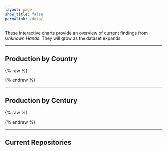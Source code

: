 ```yaml
---
layout: page
show_title: false
permalink: /data/
---
```


These interactive charts provide an overview of current findings from *Unknown Hands*. They will grow as the dataset expands.

<!-- Load libraries ONCE at the top -->
<script src="https://cdn.plot.ly/plotly-latest.min.js"></script>
<link rel="stylesheet" href="https://unpkg.com/leaflet@1.9.4/dist/leaflet.css">
<script src="https://unpkg.com/leaflet@1.9.4/dist/leaflet.js"></script>
<script src="https://unpkg.com/papaparse@5.4.1/papaparse.min.js"></script>

---

## Production by Country

<div id="byCountry"></div>

{% raw %}
<script>
(() => {
  const countryData = {
    "Austria":72, "Belgium":92, "Crete":3, "England":19, "France":98,
    "France or Germany":3, "Germany":660, "Germany or Switzerland":1,
    "Italy":165, "Netherlands":106, "Portugal":26, "Spain":9, "Sweden":15,
    "Switzerland":65, "Unknown":8
  };

  const countries = ["Austria","Belgium","Crete","England","France","Germany","Italy",
    "Netherlands","Portugal","Spain","Sweden","Switzerland","Unknown"];
  const counts = Object.fromEntries(countries.map(c => [c, 0]));

  for (const [label, value] of Object.entries(countryData)) {
    if (label.includes(" or ")) {
      label.split(" or ").forEach(c => { if (counts[c] !== undefined) counts[c] += value; });
    } else if (counts[label] !== undefined) {
      counts[label] += value;
    }
  }

  Plotly.newPlot("byCountry", [{
    x: Object.values(counts),
    y: Object.keys(counts),
    type: "bar",
    orientation: "h",
    text: Object.values(counts).map(String),
    textposition: "auto"
  }], {
    title: "Production Location of Manuscripts (by country)",
    xaxis: { title: "Number of Manuscripts" },
    margin: { l: 180 }
  });
})();
</script>
{% endraw %}

---

## Production by Century

<div id="byCentury"></div>

{% raw %}
<script>
(() => {
  // Raw data (hyphens OR en-dashes are fine)
  const rawCenturyData = {
    "8": 39, "9": 9, "10": 7, "11": 2, "12": 108,
    "13": 25, "14": 46, "15": 828, "16": 267, "Unknown": 5,
    "9–15": 2, "12–13": 2, "8–9": 23, "13–14": 1, "14–15": 7,
    "15–16": 28, "15–18": 1, "16–18": 1
  };

  const counts = {8:0,9:0,10:0,11:0,12:0,13:0,14:0,15:0,16:0};

  const add = (c, v) => { if (counts[c] !== undefined) counts[c] += Number(v)||0; };

  for (const [label, value] of Object.entries(rawCenturyData)) {
    if (label.toLowerCase() === "unknown") continue;
    const norm = label.replace(/th/gi,"").replace(/[–—]/g,"-").trim();
    if (norm.includes("-")) {
      const [s,e] = norm.split("-").map(Number);
      if (Number.isFinite(s) && Number.isFinite(e)) {
        for (let c=s; c<=e; c++) add(c, value);
      }
    } else {
      add(Number(norm), value);
    }
  }

  const x = Object.keys(counts).map(c => c + "th");
  const y = Object.values(counts);

  Plotly.newPlot("byCentury", [{
    x, y, type: "bar", text: y.map(String), textposition: "auto"
  }], {
    title: "Manuscripts by Century of Production",
    xaxis: { title: "Century" },
    yaxis: { title: "Number of Manuscripts" }
  });
})();
</script>
{% endraw %}

---

## Current Repositories

<!-- Full-width map -->
<div id="repoMap" style="width:100%; height:520px; border-radius:8px; margin:1.5rem 0;"></div>

<!-- Leaflet + plugins -->
<link rel="stylesheet" href="https://unpkg.com/leaflet@1.9.4/dist/leaflet.css"/>
<script src="https://unpkg.com/leaflet@1.9.4/dist/leaflet.js"></script>

<!-- MarkerCluster -->
<link rel="stylesheet" href="https://unpkg.com/leaflet.markercluster@1.5.3/dist/MarkerCluster.css"/>
<link rel="stylesheet" href="https://unpkg.com/leaflet.markercluster@1.5.3/dist/MarkerCluster.Default.css"/>
<script src="https://unpkg.com/leaflet.markercluster@1.5.3/dist/leaflet.markercluster.js"></script>

<!-- PapaParse -->
<script src="https://unpkg.com/papaparse@5.4.1/papaparse.min.js"></script>

<!-- Leaflet Search -->
<link rel="stylesheet" href="https://unpkg.com/leaflet-control-geocoder/dist/Control.Geocoder.css"/>
<script src="https://unpkg.com/leaflet-control-geocoder/dist/Control.Geocoder.js"></script>

<script>
(() => {
  const CSV_URL = "{{ '/assets/data/repositories.csv' | relative_url }}";

  // Init map
  const map = L.map('repoMap', { scrollWheelZoom: false }).setView([48.5, 10], 5);
  L.tileLayer('https://tile.openstreetmap.org/{z}/{x}/{y}.png', {
    maxZoom: 18,
    attribution: '&copy; OpenStreetMap contributors'
  }).addTo(map);

  // Cluster group
  const clusterGroup = L.markerClusterGroup();
  map.addLayer(clusterGroup);

  // Helpers
  const toNum = v => {
    if (v == null) return NaN;
    if (typeof v !== 'string') return Number(v);
    return Number(v.replace(/\s+/g,'').replace(',', '.'));
  };

  // Color scale by count
  const getColor = c => {
    return c > 50 ? '#800026' :
           c > 20 ? '#BD0026' :
           c > 10 ? '#E31A1C' :
           c > 5  ? '#FC4E2A' :
           c > 1  ? '#FD8D3C' :
                    '#FEB24C';
  };

  // Load CSV
  fetch(CSV_URL, { cache: "no-store" })
    .then(r => r.text())
    .then(txt => {
      Papa.parse(txt, {
        header: true,
        skipEmptyLines: true,
        delimiter: "",
        transformHeader: h => (h || '').toString().replace(/^\uFEFF/, '').trim().toLowerCase(),
        complete: ({ data }) => {
          const bounds = [];
          let plotted = 0;

          data.forEach(r => {
            const name = (r['institution'] ?? '').toString().trim();
            const lat  = toNum(r['latitude']);
            const lon  = toNum(r['longitude']);
            const cnt  = toNum(r['count']);

            if (!Number.isFinite(lat) || !Number.isFinite(lon)) return;

            const marker = L.circleMarker([lat, lon], {
              radius: Math.max(6, Math.sqrt(Number.isFinite(cnt) ? cnt : 1)),
              color: '#333',
              weight: 1,
              fillColor: getColor(cnt),
              fillOpacity: 0.8
            })
            .bindPopup(`<strong>${name || 'Unknown'}</strong><br>Manuscripts: ${Number.isFinite(cnt) ? cnt : 0}`);

            clusterGroup.addLayer(marker);
            bounds.push([lat, lon]);
            plotted++;
          });

          if (plotted) map.fitBounds(bounds, { padding: [30, 30] });
        }
      });
    });

  // Legend
  const legend = L.control({ position: 'bottomright' });
  legend.onAdd = function (map) {
    const div = L.DomUtil.create('div', 'info legend');
    const grades = [0, 1, 5, 10, 20, 50];
    let labels = [];
    for (let i = 0; i < grades.length; i++) {
      div.innerHTML +=
        '<i style="background:' + getColor(grades[i] + 1) + '"></i> ' +
        grades[i] + (grades[i + 1] ? '&ndash;' + grades[i + 1] + '<br>' : '+');
    }
    div.innerHTML = "<strong>Manuscripts</strong><br>" + div.innerHTML;
    return div;
  };
  legend.addTo(map);

  // Simple search by institution name
  const searchControl = L.Control.geocoder({
    defaultMarkGeocode: false
  })
  .on('markgeocode', function(e) {
    map.fitBounds(e.geocode.bbox);
  })
  .addTo(map);
})();
</script>

<style>
/* Make legend look nicer */
.info.legend {
  background: white;
  padding: 8px;
  font: 12px/1.4 "Helvetica Neue", Arial, sans-serif;
  box-shadow: 0 0 5px rgba(0,0,0,0.3);
  border-radius: 4px;
}
.info.legend i {
  width: 18px;
  height: 18px;
  float: left;
  margin-right: 6px;
  opacity: 0.8;
}
</style>